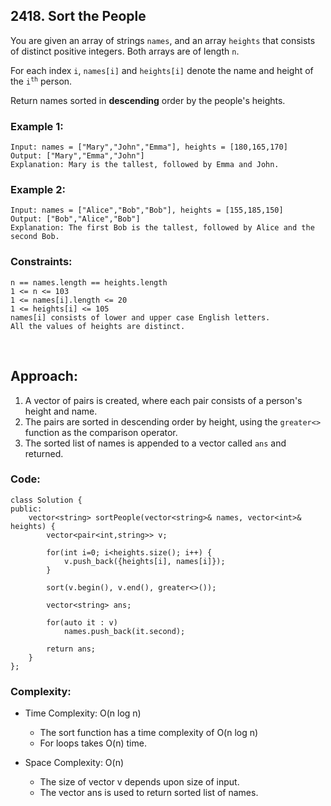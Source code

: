 ## 2418. Sort the People  

You are given an array of strings ```names```, and an array ```heights``` that consists of distinct positive integers. 
Both arrays are of length ```n```.

For each index ```i```, ```names[i]``` and ```heights[i]``` denote the name and height of the <code>i<sup>th</sup></code> person.  

Return names sorted in **descending** order by the people's heights.  
 
### Example 1:  
```
Input: names = ["Mary","John","Emma"], heights = [180,165,170]
Output: ["Mary","Emma","John"]
Explanation: Mary is the tallest, followed by Emma and John.
```  

### Example 2:  
```
Input: names = ["Alice","Bob","Bob"], heights = [155,185,150]
Output: ["Bob","Alice","Bob"]
Explanation: The first Bob is the tallest, followed by Alice and the second Bob.
```  

### Constraints:  
```
n == names.length == heights.length
1 <= n <= 103
1 <= names[i].length <= 20
1 <= heights[i] <= 105
names[i] consists of lower and upper case English letters.
All the values of heights are distinct.
```  

<br>  

## Approach:  
  
1. A vector of pairs is created, where each pair consists of a person's height and name.
2. The pairs are sorted in descending order by height, using the ```greater<>``` function as the comparison operator.
3. The sorted list of names is appended to a vector called ```ans``` and returned.  

### Code:  
```
class Solution {
public:
    vector<string> sortPeople(vector<string>& names, vector<int>& heights) {
        vector<pair<int,string>> v;

        for(int i=0; i<heights.size(); i++) {
            v.push_back({heights[i], names[i]});
        }

        sort(v.begin(), v.end(), greater<>());

        vector<string> ans;

        for(auto it : v)
            names.push_back(it.second);

        return ans;
    }
};
```  

### Complexity:  

* Time Complexity: O(n log n)  
    * The sort function has a time complexity of O(n log n)  
    * For loops takes O(n) time.  

* Space Complexity: O(n)  
    * The size of vector v depends upon size of input.
    * The vector ans is used to return sorted list of names.  

